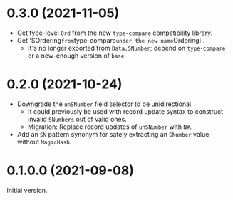 # 0.3.0 (2021-11-05)

* Get type-level `Ord` from the new `type-compare` compatibility library.
* Get 'SOrdering` from `type-compare` under the new name `OrderingI`.
  * It's no longer exported from `Data.SNumber`; depend on `type-compare` or a
    new-enough version of `base`.

# 0.2.0 (2021-10-24)

* Downgrade the `unSNumber` field selector to be unidirectional.
  * It could previously be used with record update syntax to construct invalid
    `SNumbers` out of valid ones.
  * Migration: Replace record updates of `unSNumber` with `N#`.
* Add an `SN` pattern synonym for safely extracting an `SNumber` value without
  `MagicHash`.

# 0.1.0.0 (2021-09-08)

Initial version.
